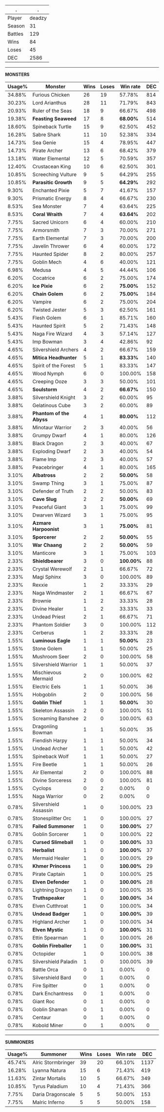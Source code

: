 .|.
|-|-
Player|deadzy
Season|31
Battles|129
Wins|84
Loses|45
DEC|2586

---
**MONSTERS**

Usage%|Monster|Wins|Loses|Win rate|DEC|
-|-|-|-|-|-|
34.88%|Furious Chicken|26|19|57.78%|814|
30.23%|Lord Arianthus|28|11|71.79%|843|
20.93%|Ruler of the Seas|18|9|66.67%|498|
19.38%|**Feasting Seaweed**|17|8|**68.00%**|514|
18.60%|Spineback Turtle|15|9|62.50%|452|
16.28%|Sabre Shark|11|10|52.38%|334|
14.73%|Sea Genie|15|4|78.95%|447|
14.73%|Pirate Archer|13|6|68.42%|379|
13.18%|Water Elemental|12|5|70.59%|357|
12.40%|Crustacean King|10|6|62.50%|301|
10.85%|Screeching Vulture|9|5|64.29%|255|
10.85%|**Parasitic Growth**|9|5|**64.29%**|292|
9.30%|Enchanted Pixie|5|7|41.67%|157|
9.30%|Prismatic Energy|8|4|66.67%|230|
8.53%|Sea Monster|7|4|63.64%|225|
8.53%|**Coral Wraith**|7|4|**63.64%**|202|
7.75%|Sacred Unicorn|6|4|60.00%|210|
7.75%|Armorsmith|7|3|70.00%|271|
7.75%|Earth Elemental|7|3|70.00%|200|
7.75%|Javelin Thrower|6|4|60.00%|172|
7.75%|Haunted Spider|8|2|80.00%|257|
7.75%|Goblin Mech|4|6|40.00%|121|
6.98%|Medusa|4|5|44.44%|106|
6.20%|Cocatrice|6|2|75.00%|174|
6.20%|**Ice Pixie**|6|2|**75.00%**|152|
6.20%|**Chain Golem**|6|2|**75.00%**|184|
6.20%|Vampire|6|2|75.00%|204|
6.20%|Twisted Jester|5|3|62.50%|161|
5.43%|Flesh Golem|6|1|85.71%|160|
5.43%|Haunted Spirit|5|2|71.43%|148|
5.43%|Naga Fire Wizard|4|3|57.14%|127|
5.43%|Imp Bowman|3|4|42.86%|92|
4.65%|Silvershield Archers|4|2|66.67%|159|
4.65%|**Mitica Headhunter**|5|1|**83.33%**|140|
4.65%|Spirit of the Forest|5|1|83.33%|147|
4.65%|Wood Nymph|6|0|100.00%|158|
4.65%|Creeping Ooze|3|3|50.00%|101|
4.65%|**Soulstorm**|4|2|**66.67%**|150|
3.88%|Silvershield Knight|3|2|60.00%|95|
3.88%|Gelatinous Cube|3|2|60.00%|89|
3.88%|**Phantom of the Abyss**|4|1|**80.00%**|112|
3.88%|Minotaur Warrior|2|3|40.00%|56|
3.88%|Grumpy Dwarf|4|1|80.00%|126|
3.88%|Black Dragon|2|3|40.00%|67|
3.88%|Exploding Dwarf|2|3|40.00%|54|
3.88%|Flame Imp|2|3|40.00%|57|
3.88%|Peacebringer|4|1|80.00%|165|
3.10%|**Albatross**|2|2|**50.00%**|58|
3.10%|Swamp Thing|3|1|75.00%|87|
3.10%|Defender of Truth|2|2|50.00%|83|
3.10%|**Cave Slug**|2|2|**50.00%**|69|
3.10%|Peaceful Giant|3|1|75.00%|99|
3.10%|Dwarven Wizard|3|1|75.00%|95|
3.10%|**Azmare Harpoonist**|3|1|**75.00%**|81|
3.10%|**Sporcerer**|2|2|**50.00%**|55|
3.10%|**War Chaang**|2|2|**50.00%**|59|
3.10%|Manticore|3|1|75.00%|103|
2.33%|**Shieldbearer**|3|0|**100.00%**|88|
2.33%|Crystal Werewolf|2|1|66.67%|72|
2.33%|Magi Sphinx|3|0|100.00%|89|
2.33%|Rexxie|1|2|33.33%|29|
2.33%|Naga Windmaster|2|1|66.67%|67|
2.33%|Brownie|1|2|33.33%|28|
2.33%|Divine Healer|1|2|33.33%|33|
2.33%|Undead Priest|2|1|66.67%|71|
2.33%|Phantom Soldier|3|0|100.00%|112|
2.33%|Cerberus|1|2|33.33%|28|
1.55%|**Luminous Eagle**|1|1|**50.00%**|23|
1.55%|Stone Golem|1|1|50.00%|25|
1.55%|Mushroom Seer|2|0|100.00%|58|
1.55%|Silvershield Warrior|1|1|50.00%|37|
1.55%|Mischievous Mermaid|2|0|100.00%|62|
1.55%|Electric Eels|1|1|50.00%|36|
1.55%|Hobgoblin|2|0|100.00%|56|
1.55%|**Goblin Thief**|1|1|**50.00%**|30|
1.55%|Skeleton Assassin|2|0|100.00%|51|
1.55%|Screaming Banshee|2|0|100.00%|63|
1.55%|Dragonling Bowman|1|1|50.00%|35|
1.55%|Fiendish Harpy|1|1|50.00%|34|
1.55%|Undead Archer|1|1|50.00%|42|
1.55%|Spineback Wolf|1|1|50.00%|27|
1.55%|Fire Beetle|1|1|50.00%|26|
1.55%|Air Elemental|2|0|100.00%|88|
1.55%|Divine Sorceress|2|0|100.00%|81|
1.55%|Cyclops|0|2|0.00%|0|
1.55%|Naga Warrior|0|2|0.00%|0|
0.78%|Silvershield Assassin|1|0|100.00%|23|
0.78%|Stonesplitter Orc|1|0|100.00%|27|
0.78%|**Failed Summoner**|1|0|**100.00%**|27|
0.78%|Goblin Sorcerer|1|0|100.00%|22|
0.78%|**Cursed Slimeball**|1|0|**100.00%**|33|
0.78%|**Herbalist**|1|0|**100.00%**|37|
0.78%|Mermaid Healer|1|0|100.00%|29|
0.78%|**Khmer Princess**|1|0|**100.00%**|29|
0.78%|Pirate Captain|1|0|100.00%|25|
0.78%|**Elven Defender**|1|0|**100.00%**|28|
0.78%|Lightning Dragon|1|0|100.00%|35|
0.78%|**Truthspeaker**|1|0|**100.00%**|34|
0.78%|Elven Cutthroat|1|0|100.00%|34|
0.78%|**Undead Badger**|1|0|**100.00%**|39|
0.78%|Highland Archer|1|0|100.00%|34|
0.78%|**Elven Mystic**|1|0|**100.00%**|31|
0.78%|Ettin Spearman|1|0|100.00%|26|
0.78%|**Goblin Fireballer**|1|0|**100.00%**|31|
0.78%|Octopider|1|0|100.00%|38|
0.78%|Silvershield Paladin|1|0|100.00%|39|
0.78%|Battle Orca|0|1|0.00%|0|
0.78%|Silvershield Bard|0|1|0.00%|0|
0.78%|Fire Spitter|0|1|0.00%|0|
0.78%|Dark Enchantress|0|1|0.00%|0|
0.78%|Giant Roc|0|1|0.00%|0|
0.78%|Goblin Shaman|0|1|0.00%|0|
0.78%|Centaur|0|1|0.00%|0|
0.78%|Kobold Miner|0|1|0.00%|0|

---
**SUMMONERS**

Usage%|Summoner|Wins|Loses|Win rate|DEC|
-|-|-|-|-|-|
45.74%|Alric Stormbringer|39|20|66.10%|1137|
16.28%|Lyanna Natura|15|6|71.43%|419|
11.63%|Zintar Mortalis|10|5|66.67%|349|
10.85%|Tyrus Paladium|10|4|71.43%|366|
7.75%|Daria Dragonscale|5|5|50.00%|153|
7.75%|Malric Inferno|5|5|50.00%|158|

